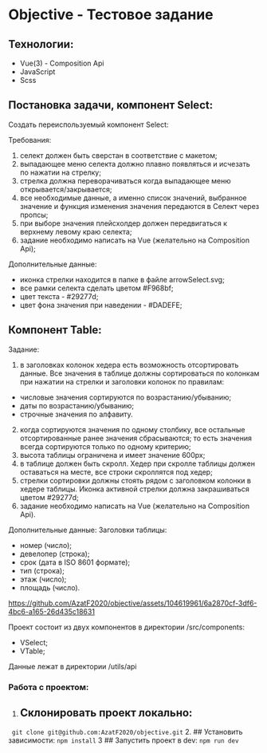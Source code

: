 # Objective - Тестовое задание

## Технологии:
- Vue(3) - Composition Api
- JavaScript
- Scss

## Постановка задачи, компонент Select:
Создать переиспользуемый компонент Select:

Требования: 
1) селект должен быть сверстан в соответствие с макетом;
2) выпадающее меню селекта должно плавно появляться и исчезать по нажатии на стрелку;
3) стрелка должна переворачиваться когда выпадающее меню открывается/закрывается;
4) все необходимые данные, а именно список значений, выбранное значение и функция изменения значения передаются в Селект через пропсы;
5) при выборе значения плейсхолдер должен передвигаться к верхнему левому краю селекта;
6) задание необходимо написать на Vue (желательно на Composition Api);

Дополнительные данные:
- иконка стрелки находится в папке в файле arrowSelect.svg;
- все рамки селекта сделать цветом #F968bf;
- цвет текста - #29277d;
- цвет фона значения при наведении - #DADEFE;

## Компонент Table:
Задание:
1) в заголовках колонок хедера есть возможность отсортировать данные. Все значения в таблице должны сортироваться по колонкам при нажатии на стрелки и заголовки колонок по правилам:
- числовые значения сортируются по возрастанию/убыванию;
- даты по возрастанию/убыванию;
- строчные значения по алфавиту.
2) когда сортируются значения по одному столбику, все остальные отсортированные ранее значения сбрасываются; то есть значения всегда сортируются только по одному критерию;
3) высота таблицы ограничена и имеет значение 600px;
4) в таблице должен быть скролл. Хедер при скролле таблицы должен оставаться на месте, все строки скроллятся под хедер;
5) стрелки сортировки должны стоять рядом с заголовком колонки в хедере таблицы. Иконка активной стрелки должна закрашиваться цветом #29277d;
6) задание необходимо написать на Vue (желательно на Composition Api).

Дополнительные данные:
Заголовки таблицы: 
- номер (число);
- девелопер (строка);
- срок (дата в ISO 8601 формате);
- тип (строка);
- этаж (число);
- площадь (число).
  
https://github.com/AzatF2020/objective/assets/104619961/6a2870cf-3df6-4bc6-a165-26d435c18631

Проект состоит из двух компонентов в директории /src/components:
- VSelect;
- VTable;

Данные лежат в директории /utils/api

### Работа с проектом:
1. ## Склонировать проект локально:
``` git clone git@github.com:AzatF2020/objective.git```
2. ## Установить зависимости:
``` npm install ```
3 ## Запустить проект в dev:
``` npm run dev ```






